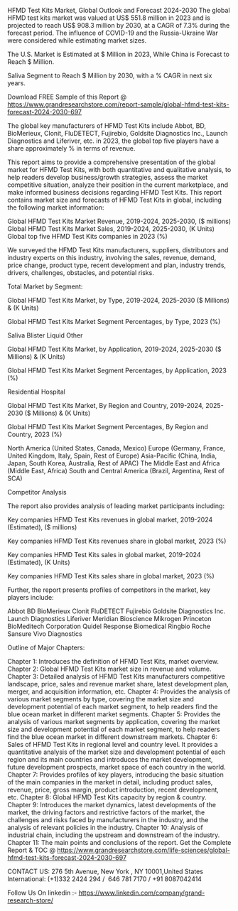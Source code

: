 HFMD Test Kits Market, Global Outlook and Forecast 2024-2030
The global HFMD test kits market was valued at US$ 551.8 million in 2023 and is projected to reach US$ 908.3 million by 2030, at a CAGR of 7.3% during the forecast period. The influence of COVID-19 and the Russia-Ukraine War were considered while estimating market sizes.

The U.S. Market is Estimated at $ Million in 2023, While China is Forecast to Reach $ Million.

Saliva Segment to Reach $ Million by 2030, with a % CAGR in next six years.

Download FREE Sample of this Report @ https://www.grandresearchstore.com/report-sample/global-hfmd-test-kits-forecast-2024-2030-697

The global key manufacturers of HFMD Test Kits include Abbot, BD, BioMerieux, Clonit, FluDETECT, Fujirebio, Goldsite Diagnostics Inc., Launch Diagnostics and Liferiver, etc. in 2023, the global top five players have a share approximately % in terms of revenue.

This report aims to provide a comprehensive presentation of the global market for HFMD Test Kits, with both quantitative and qualitative analysis, to help readers develop business/growth strategies, assess the market competitive situation, analyze their position in the current marketplace, and make informed business decisions regarding HFMD Test Kits. This report contains market size and forecasts of HFMD Test Kits in global, including the following market information:

Global HFMD Test Kits Market Revenue, 2019-2024, 2025-2030, ($ millions)
Global HFMD Test Kits Market Sales, 2019-2024, 2025-2030, (K Units)
Global top five HFMD Test Kits companies in 2023 (%)

We surveyed the HFMD Test Kits manufacturers, suppliers, distributors and industry experts on this industry, involving the sales, revenue, demand, price change, product type, recent development and plan, industry trends, drivers, challenges, obstacles, and potential risks.

Total Market by Segment:

Global HFMD Test Kits Market, by Type, 2019-2024, 2025-2030 ($ Millions) & (K Units)

Global HFMD Test Kits Market Segment Percentages, by Type, 2023 (%)

Saliva
Blister Liquid
Other

Global HFMD Test Kits Market, by Application, 2019-2024, 2025-2030 ($ Millions) & (K Units)

Global HFMD Test Kits Market Segment Percentages, by Application, 2023 (%)

Residential
Hospital

Global HFMD Test Kits Market, By Region and Country, 2019-2024, 2025-2030 ($ Millions) & (K Units)

Global HFMD Test Kits Market Segment Percentages, By Region and Country, 2023 (%)

North America (United States, Canada, Mexico)
Europe (Germany, France, United Kingdom, Italy, Spain, Rest of Europe)
Asia-Pacific (China, India, Japan, South Korea, Australia, Rest of APAC)
The Middle East and Africa (Middle East, Africa)
South and Central America (Brazil, Argentina, Rest of SCA)

Competitor Analysis

The report also provides analysis of leading market participants including:

Key companies HFMD Test Kits revenues in global market, 2019-2024 (Estimated), ($ millions)

Key companies HFMD Test Kits revenues share in global market, 2023 (%)

Key companies HFMD Test Kits sales in global market, 2019-2024 (Estimated), (K Units)

Key companies HFMD Test Kits sales share in global market, 2023 (%)

Further, the report presents profiles of competitors in the market, key players include:

Abbot
BD
BioMerieux
Clonit
FluDETECT
Fujirebio
Goldsite Diagnostics Inc.
Launch Diagnostics
Liferiver
Meridian Bioscience
Mikrogen
Princeton BioMeditech Corporation
Quidel
Response Biomedical
Ringbio
Roche
Sansure
Vivo Diagnostics

Outline of Major Chapters:

Chapter 1: Introduces the definition of HFMD Test Kits, market overview.
Chapter 2: Global HFMD Test Kits market size in revenue and volume.
Chapter 3: Detailed analysis of HFMD Test Kits manufacturers competitive landscape, price, sales and revenue market share, latest development plan, merger, and acquisition information, etc.
Chapter 4: Provides the analysis of various market segments by type, covering the market size and development potential of each market segment, to help readers find the blue ocean market in different market segments.
Chapter 5: Provides the analysis of various market segments by application, covering the market size and development potential of each market segment, to help readers find the blue ocean market in different downstream markets.
Chapter 6: Sales of HFMD Test Kits in regional level and country level. It provides a quantitative analysis of the market size and development potential of each region and its main countries and introduces the market development, future development prospects, market space of each country in the world.
Chapter 7: Provides profiles of key players, introducing the basic situation of the main companies in the market in detail, including product sales, revenue, price, gross margin, product introduction, recent development, etc.
Chapter 8: Global HFMD Test Kits capacity by region & country.
Chapter 9: Introduces the market dynamics, latest developments of the market, the driving factors and restrictive factors of the market, the challenges and risks faced by manufacturers in the industry, and the analysis of relevant policies in the industry.
Chapter 10: Analysis of industrial chain, including the upstream and downstream of the industry.
Chapter 11: The main points and conclusions of the report.
Get the Complete Report & TOC @ https://www.grandresearchstore.com/life-sciences/global-hfmd-test-kits-forecast-2024-2030-697

CONTACT US:
276 5th Avenue, New York , NY 10001,United States
International: (+1)332 2424 294 /  646 781 7170 / +91 8087042414

Follow Us On linkedin :- https://www.linkedin.com/company/grand-research-store/
